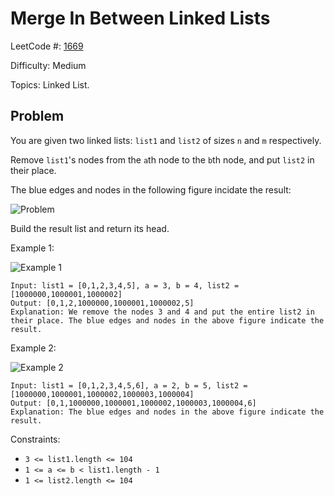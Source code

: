 # Merge In Between Linked Lists

LeetCode #: [1669](https://leetcode.com/problems/merge-in-between-linked-lists/)

Difficulty: Medium

Topics: Linked List.

## Problem

You are given two linked lists: `list1` and `list2` of sizes `n` and `m` respectively.

Remove `list1`'s nodes from the `a`th node to the `b`th node, and put `list2` in their place.

The blue edges and nodes in the following figure incidate the result:

![Problem](https://assets.leetcode.com/uploads/2020/11/05/fig1.png)

Build the result list and return its head.

Example 1:

![Example 1](https://assets.leetcode.com/uploads/2020/11/05/merge_linked_list_ex1.png)

```text
Input: list1 = [0,1,2,3,4,5], a = 3, b = 4, list2 = [1000000,1000001,1000002]
Output: [0,1,2,1000000,1000001,1000002,5]
Explanation: We remove the nodes 3 and 4 and put the entire list2 in their place. The blue edges and nodes in the above figure indicate the result.
```

Example 2:

![Example 2](https://assets.leetcode.com/uploads/2020/11/05/merge_linked_list_ex2.png)

```text
Input: list1 = [0,1,2,3,4,5,6], a = 2, b = 5, list2 = [1000000,1000001,1000002,1000003,1000004]
Output: [0,1,1000000,1000001,1000002,1000003,1000004,6]
Explanation: The blue edges and nodes in the above figure indicate the result.
```

Constraints:

- `3 <= list1.length <= 104`
- `1 <= a <= b < list1.length - 1`
- `1 <= list2.length <= 104`
